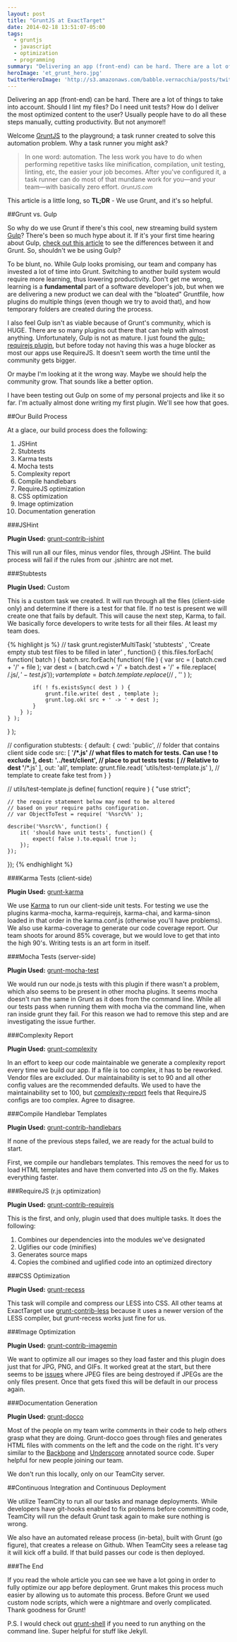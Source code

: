 ```yaml
---
layout: post
title: "GruntJS at ExactTarget"
date: 2014-02-18 13:51:07-05:00
tags:
  - gruntjs
  - javascript
  - optimization
  - programming
summary: "Delivering an app (front-end) can be hard. There are a lot of things to take into account. Should I lint my files? Do I need unit tests? How do I deliver the most optimized content to the user? Usually people have to do all these steps manually, cutting productivity. But not anymore"
heroImage: 'et_grunt_hero.jpg'
twitterHeroImage: 'http://s3.amazonaws.com/babble.vernacchia/posts/twitterImg/et_grunt_hero.jpg'
---
```


Delivering an app (front-end) can be hard. There are a lot of things to take into account. Should I lint my files? Do I need unit tests? How do I deliver 
the most optimized content to the user? Usually people have to do all these steps manually, cutting productivity. But not anymore!!

Welcome [GruntJS][17] to the playground; a task runner created to solve this automation problem. Why a task runner you might ask?

> In one word: automation. The less work you have to do when performing repetitive tasks like minification, compilation, unit testing, linting, etc, the easier your job becomes. After you've configured it, a task runner can do most of that mundane work for you—and your team—with basically zero effort.
> <small class="pull-right"><cite>GruntJS.com</cite></small>

This article is a little long, so **TL;DR** - We use Grunt, and it's so helpful.

##Grunt vs. Gulp

So why do we use Grunt if there's this cool, new streaming build system [Gulp][1]? There's been so much hype about it. If it's your first time hearing about Gulp, 
[check out this article][2] to see the differences between it and Grunt. So, shouldn't we be using Gulp?

To be blunt, no. While Gulp looks promising, our team and company has invested a lot of time into Grunt. Switching to another build system would require more 
learning, thus lowering productivity. Don't get me wrong, learning is a **fundamental** part of a software developer's job, but when we are delivering a 
new product we can deal with the "bloated" Gruntfile, how plugins do multiple things (even though we try to avoid that), and how temporary folders are 
created during the process.

I also feel Gulp isn't as viable because of Grunt's community, which is HUGE. There are so many plugins out there that can help with almost anything. 
Unfortunately, Gulp is not as mature. I just found the [gulp-requirejs plugin][3], but before today not having this was a huge blocker as most our apps use RequireJS. 
It doesn't seem worth the time until the community gets bigger.

Or maybe I'm looking at it the wrong way. Maybe we should help the community grow. That sounds like a better option.

I have been testing out Gulp on some of my personal projects and like it so far. I'm actually almost done writing my first plugin. We'll see how that goes.

##Our Build Process

At a glace, our build process does the following:

1. JSHint
2. Stubtests
3. Karma tests
4. Mocha tests
5. Complexity report
6. Compile handlebars
6. RequireJS optimization
7. CSS optimization
8. Image optimization
9. Documentation generation

###JSHint

**Plugin Used:** [grunt-contrib-jshint][4]

This will run all our files, minus vendor files, through JSHint. The build process will fail if the rules from our .jshintrc are not met.

###Stubtests

**Plugin Used:** Custom

This is a custom task we created. It will run through all the files (client-side only) and determine if there is a test for that file. If no test is present 
we will create one that fails by default. This will cause the next step, Karma, to fail. We basically force developers to write tests for all their files. 
At least my team does.

{% highlight js %}
// task
grunt.registerMultiTask( 'stubtests' , 'Create empty stub test files to be filled in later' , function() {
	this.files.forEach( function( batch ) {
		batch.src.forEach( function( file ) {
			var src = ( batch.cwd + '/' + file );
			var dest = ( batch.cwd + '/' + batch.dest + '/' + file.replace( /\.js$/, '-test.js' ) );
			var template = batch.template.replace( /%%src%%/g , file.replace( /\.js$/ , '' ) );

			if( ! fs.existsSync( dest ) ) {
				grunt.file.write( dest , template );
				grunt.log.ok( src + ' -> ' + dest );
			}
		} );
	} );
} );

// configuration
stubtests: {
	default: {
		cwd: 'public', // folder that contains client side code
		src: [
			'**/*.js' // what files to match for tests. Can use ! to exclude
		],
		dest: '../test/client', // place to put tests
		tests: [ // Relative to dest
			'**/*.js'
		],
		out: 'all',
		template: grunt.file.read( 'utils/test-template.js' ), // template to create fake test from
	}
}

// utils/test-template.js
define( function( require ) {
	"use strict";

	// the require statement below may need to be altered
	// based on your require paths configuration.
	// var ObjectToTest = require( '%%src%%' );

	describe('%%src%%', function() {
		it( 'should have unit tests', function() {
			expect( false ).to.equal( true );
		});
	});

});
{% endhighlight %}

###Karma Tests (client-side)

**Plugin Used:** [grunt-karma][5]

We use [Karma][6] to run our client-side unit tests. For testing we use the plugins karma-mocha, karma-requirejs, karma-chai, and karma-sinon loaded 
in that order in the karma.conf.js (otherwise you'll have problems). We also use karma-coverage to generate our code coverage report. Our team shoots 
for around 85% coverage, but we would love to get that into the high 90's. Writing tests is an art form in itself.

###Mocha Tests (server-side)

**Plugin Used:** [grunt-mocha-test][7]

We would run our node.js tests with this plugin if there wasn't a problem, which also seems to be present in other mocha plugins. It seems mocha doesn't run the same in 
Grunt as it does from the command line. While all our tests pass when running them with mocha via the command line, when ran inside grunt they fail. For 
this reason we had to remove this step and are investigating the issue further.

###Complexity Report

**Plugin Used:** [grunt-complexity][8]

In an effort to keep our code maintainable we generate a complexity report every time we build our app. If a file is too complex, it has to be reworked. 
Vendor files are excluded. Our maintainability is set to 90 and all other config values are the recommended defaults. We used to have the maintainability 
set to 100, but [complexity-report][9] feels that RequireJS configs are too complex. Agree to disagree.

###Compile Handlebar Templates

**Plugin Used:** [grunt-contrib-handlebars][10]

If none of the previous steps failed, we are ready for the actual build to start.

First, we compile our handlebars templates. This removes the need for us to load HTML templates and have them converted into JS on the fly. Makes everything faster.

###RequireJS (r.js optimization)

**Plugin Used:** [grunt-contrib-requirejs][11]

This is the first, and only, plugin used that does multiple tasks. It does the following:

1. Combines our dependencies into the modules we've designated
2. Uglifies our code (minifies)
3. Generates source maps
4. Copies the combined and uglified code into an optimized directory

###CSS Optimization

**Plugin Used:** [grunt-recess][12]

This task will compile and compress our LESS into CSS. All other teams at ExactTarget use [grunt-contrib-less][13] because it uses a newer version 
of the LESS compiler, but grunt-recess works just fine for us.

###Image Optimization

**Plugin Used:** [grunt-contrib-imagemin][14]

We want to optimize all our images so they load faster and this plugin does just that for JPG, PNG, and GIFs. It worked great at the start, but there seems 
to be [issues][16] where JPEG files are being destroyed if JPEGs are the only files present. Once that gets fixed this will be default in our process again.

###Documentation Generation

**Plugin Used:** [grunt-docco][15]

Most of the people on my team write comments in their code to help others grasp what they are doing. Grunt-docco goes through files and generates HTML 
files with comments on the left and the code on the right. It's very similar to the [Backbone][18] and [Underscore][19] annotated source code. Super helpful for new 
people joining our team.

We don't run this locally, only on our TeamCity server.

##Continuous Integration and Continuous Deployment

We utilize TeamCity to run all our tasks and manage deployments. While developers have git-hooks enabled to fix problems before committing code, 
TeamCity will run the default Grunt task again to make sure nothing is wrong.

We also have an automated release process (in-beta), built with Grunt (go figure), that creates a release on Github. When TeamCity sees a release tag 
it will kick off a build. If that build passes our code is then deployed.

###The End

If you read the whole article you can see we have a lot going in order to fully optimize our app before deployment. Grunt makes this process much easier by allowing us to 
automate this process. Before Grunt we used custom node scripts, which were a nightmare and overly complicated. Thank goodness for Grunt!


P.S. I would check out [grunt-shell][20] if you need to run anything on the command line. Super helpful for stuff like Jekyll.


[1]: http://gulpjs.com/
[2]: http://travismaynard.com/writing/no-need-to-grunt-take-a-gulp-of-fresh-air
[3]: https://github.com/robinthrift/gulp-requirejs
[4]: https://github.com/gruntjs/grunt-contrib-jshint
[5]: https://github.com/karma-runner/grunt-karma
[6]: http://karma-runner.github.io/
[7]: https://github.com/pghalliday/grunt-mocha-test
[8]: https://github.com/vigetlabs/grunt-complexity
[9]: https://github.com/philbooth/complexity-report
[10]: https://github.com/gruntjs/grunt-contrib-handlebars
[11]: https://github.com/gruntjs/grunt-contrib-requirejs
[12]: https://github.com/sindresorhus/grunt-recess
[13]: https://github.com/gruntjs/grunt-contrib-less
[14]: https://github.com/gruntjs/grunt-contrib-imagemin
[15]: https://github.com/DavidSouther/grunt-docco
[16]: https://github.com/gruntjs/grunt-contrib-imagemin/issues
[17]: http://gruntjs.com/
[18]: http://backbonejs.org/docs/backbone.html
[19]: http://underscorejs.org/docs/underscore.html
[20]: https://github.com/sindresorhus/grunt-shell
